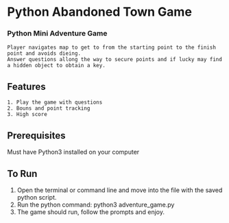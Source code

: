 # Python Abandoned Town Game

### Python Mini Adventure Game

    Player navigates map to get to from the starting point to the finish point and avoids dieing. 
    Answer questions allong the way to secure points and if lucky may find a hidden object to obtain a key. 
    
## Features 

    1. Play the game with questions
    2. Bouns and point tracking
    3. High score

## Prerequisites
 Must have Python3 installed on your computer

 ## To Run

 1. Open the terminal or command line and move into the file with the saved python script.
 2. Run the python command: python3 adventure_game.py
 3. The game should run, follow the prompts and enjoy.